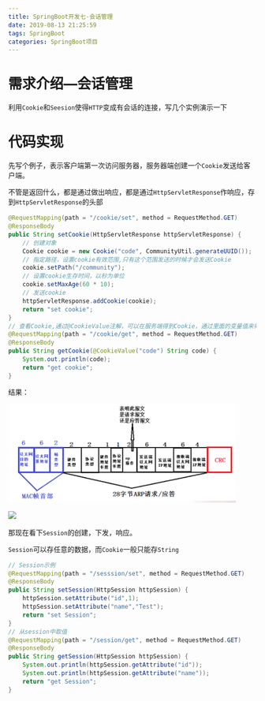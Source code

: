 ```yaml
---
title: SpringBoot开发七-会话管理
date: 2019-08-13 21:25:59
tags: SpringBoot
categories: SpringBoot项目
---
```


# 需求介绍—会话管理

利用`Cookie`和`Seesion`使得`HTTP`变成有会话的连接，写几个实例演示一下

# 代码实现

先写个例子，表示客户端第一次访问服务器，服务器端创建一个`Cookie`发送给客户端。

不管是返回什么，都是通过做出响应，都是通过`HttpServletResponse`作响应，存到`HttpServletResponse`的头部

```java
@RequestMapping(path = "/cookie/set", method = RequestMethod.GET)
@ResponseBody
public String setCookie(HttpServletResponse httpServletResponse) {
	// 创建对象
    Cookie cookie = new Cookie("code", CommunityUtil.generateUUID());
    // 指定路径，设置cookie有效范围,只有这个范围发送的时候才会发送Cookie
    cookie.setPath("/community");
	// 设置cookie生存时间，以秒为单位
	cookie.setMaxAge(60 * 10);
	// 发送cookie
	httpServletResponse.addCookie(cookie);
	return "set cookie";
}
// 查看Cookie,通过@CookieValue注解，可以在服务端得到Cookie，通过里面的变量值来得到某一个Cookie的Value值，不然那得到是头携带的所有的Cookie
@RequestMapping(path = "/cookie/get", method = RequestMethod.GET)
@ResponseBody
public String getCookie(@CookieValue("code") String code) {
    System.out.println(code);
    return "get cookie";
}
```

结果：

![](1.png)

![](2.png)

那现在看下`Session`的创建，下发，响应。

`Session`可以存任意的数据，而`Cookie`一般只能存`String`

```java
// Session示例
@RequestMapping(path = "/sesssion/set", method = RequestMethod.GET)
@ResponseBody
public String setSession(HttpSession httpSession) {
    httpSession.setAttribute("id",1);
    httpSession.setAttribute("name","Test");
    return "set Session";
}
// 从session中取值
@RequestMapping(path = "/session/get", method = RequestMethod.GET)
@ResponseBody
public String getSession(HttpSession httpSession) {
    System.out.println(httpSession.getAttribute("id"));
    System.out.println(httpSession.getAttribute("name"));
    return "get Session";
}
```





